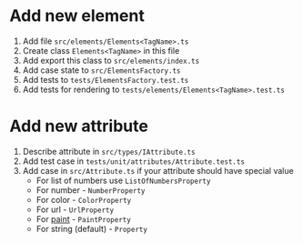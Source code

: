 # Add new element

1. Add file `src/elements/Elements<TagName>.ts`
1. Create class `Elements<TagName>` in this file
1. Add export this class to `src/elements/index.ts`
1. Add case state to `src/ElementsFactory.ts`
1. Add tests to `tests/ElementsFactory.test.ts`
1. Add tests for rendering to `tests/elements/Elements<TagName>.test.ts`

# Add new attribute

1. Describe attribute in `src/types/IAttribute.ts`
1. Add test case in `tests/unit/attributes/Attribute.test.ts`
1. Add case in `src/Attribute.ts` if your attribute should have special value
    - For list of numbers use `ListOfNumbersProperty`
    - For number - `NumberProperty`
    - For color - `ColorProperty`
    - For url - `UrlProperty`
    - For [paint](https://developer.mozilla.org/en-US/docs/Web/SVG/Content_type#Paint) - `PaintProperty`
    - For string (default) - `Property`
